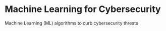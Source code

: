 # Machine Learning for Cybersecurity 
Machine Learning (ML) algorithms to curb cybersecurity threats
